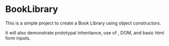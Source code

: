 # BookLibrary
This is a simple project to create a Book Library using object constructors.

It will also demonstrate prototypal inheritance, use of <this>, DOM, and basic html form inputs.